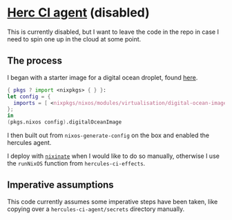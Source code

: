 # [Herc CI agent](https://docs.hercules-ci.com/hercules-ci-agent/) (disabled)

This is currently disabled, but I want to leave the code in the repo in case I need to spin one up in the cloud at some point.

## The process

I began with a starter image for a digital ocean droplet, found [here](https://justinas.org/nixos-in-the-cloud-step-by-step-part-1).

```nix
{ pkgs ? import <nixpkgs> { } }:
let config = {
  imports = [ <nixpkgs/nixos/modules/virtualisation/digital-ocean-image.nix> ];
};
in
(pkgs.nixos config).digitalOceanImage
```

I then built out from `nixos-generate-config` on the box and enabled the hercules agent.

I deploy with [`nixinate`](https://github.commatthewcroughan/nixinate) when I would like to do so manually, otherwise I use the `runNixOS` function from `hercules-ci-effects`.

## Imperative assumptions

This code currently assumes some imperative steps have been taken, like copying over a `hercules-ci-agent/secrets` directory manually.
